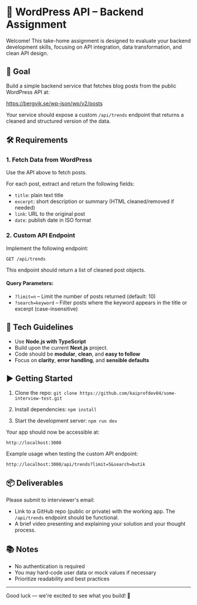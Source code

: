 # 📰 WordPress API – Backend Assignment

Welcome! This take-home assignment is designed to evaluate your backend development skills, focusing on API integration, data transformation, and clean API design.

## 📌 Goal

Build a simple backend service that fetches blog posts from the public WordPress API at:

https://bergvik.se/wp-json/wp/v2/posts

Your service should expose a custom `/api/trends` endpoint that returns a cleaned and structured version of the data.

## 🛠️ Requirements

### 1. Fetch Data from WordPress

Use the API above to fetch posts.

For each post, extract and return the following fields:
- `title`: plain text title
- `excerpt`: short description or summary (HTML cleaned/removed if needed)
- `link`: URL to the original post
- `date`: publish date in ISO format

### 2. Custom API Endpoint

Implement the following endpoint:

`GET /api/trends`

This endpoint should return a list of cleaned post objects.

#### Query Parameters:
- `?limit=n` – Limit the number of posts returned (default: 10)
- `?search=keyword` – Filter posts where the keyword appears in the title or excerpt (case-insensitive)

## 🔧 Tech Guidelines

- Use **Node.js with TypeScript**
- Build upon the current **Next.js** project.
- Code should be **modular**, **clean**, and **easy to follow**
- Focus on **clarity**, **error handling**, and **sensible defaults**

## ▶️ Getting Started

1. Clone the repo:
   `git clone https://github.com/kaiprofdev04/some-interview-test.git`

2. Install dependencies:
   `npm install`

3. Start the development server:
   `npm run dev`

Your app should now be accessible at:

`http://localhost:3000`

Example usage when testing the custom API endpoint:

`http://localhost:3000/api/trends?limit=5&search=butik`

## 📦 Deliverables

Please submit to interviewer's email:
- Link to a GitHub repo (public or private) with the working app. The `/api/trends` endpoint should be functional.
- A brief video presenting and explaining your solution and your thought process.

## 📚 Notes

- No authentication is required
- You may hard-code user data or mock values if necessary
- Prioritize readability and best practices

---

Good luck — we're excited to see what you build! 🚀
